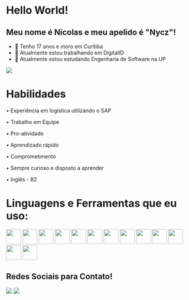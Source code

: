 # Hello World! 
## Meu nome é Nicolas e meu apelido é "Nycz"! 

- 🧊 Tenho 17 anos e moro em Curitiba
- 🔭 Atualmente estou trabalhando em DigitalID
- 🌱 Atualmente estou estudando Engenharia de Software na UP

<img src="https://media.tenor.com/G8cSIPbnpoUAAAAC/totoro-miyazaki.gif"/>

# Habilidades
• Experiência em logística utilizando o SAP

• Trabalho em Equipe

• Pro-atividade

• Aprendizado rápido

• Comprometimento

• Sempre curioso e disposto a aprender

• Inglês - B2

# Linguagens e Ferramentas que eu uso:

<img src="https://cdn.jsdelivr.net/gh/devicons/devicon/icons/html5/html5-plain-wordmark.svg" width="40" height="40"/> <img src="https://cdn.jsdelivr.net/gh/devicons/devicon/icons/css3/css3-plain-wordmark.svg" width="40" height="40"/> <img src="https://cdn.jsdelivr.net/gh/devicons/devicon/icons/javascript/javascript-plain.svg" width="40" height="40"/> <img src="https://cdn.jsdelivr.net/gh/devicons/devicon/icons/php/php-plain.svg" width="40" height="40"/> <img src="https://cdn.jsdelivr.net/gh/devicons/devicon/icons/csharp/csharp-original.svg" width="40" height="40"/> <img src="https://cdn.jsdelivr.net/gh/devicons/devicon/icons/c/c-original.svg" width="40" height="40"/> <img src="https://cdn.jsdelivr.net/gh/devicons/devicon/icons/vscode/vscode-original.svg" width="40" height="40"/> <img src="https://cdn.jsdelivr.net/gh/devicons/devicon/icons/github/github-original.svg" width="40" height="40"/> <img src="https://cdn.jsdelivr.net/gh/devicons/devicon/icons/figma/figma-original.svg" width="40" height="40"/> <img src="https://cdn.jsdelivr.net/gh/devicons/devicon/icons/illustrator/illustrator-plain.svg" width="40" height="40"/> <img src="https://cdn.jsdelivr.net/gh/devicons/devicon/icons/photoshop/photoshop-plain.svg" width="40" height="40"/> <img src="https://cdn.jsdelivr.net/gh/devicons/devicon/icons/aftereffects/aftereffects-original.svg" width="40" height="40"/> <img src="https://cdn.jsdelivr.net/gh/devicons/devicon/icons/wordpress/wordpress-plain.svg" width="40" height="40"/> 

## Redes Sociais para Contato!
<a href="https://www.instagram.com/yasu.nycz/" target="_blank" rel="noopener noreferrer"><img src="https://img.shields.io/badge/Instagram-E4405F?style=for-the-badge&logo=instagram&logoColor=white"/></a> <a href="https://www.instagram.com/nicolasycz/" target="_blank" rel="noopener noreferrer"><img src="	https://img.shields.io/badge/YouTube-FF0000?style=for-the-badge&logo=youtube&logoColor=white"/></a>
                 
          
